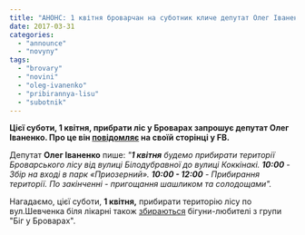 ```yaml
---
title: "АНОНС: 1 квітня броварчан на суботник кличе депутат Олег Іваненко"
date: 2017-03-31
categories: 
  - "announce"
  - "novyny"
tags: 
  - "brovary"
  - "novini"
  - "oleg-ivanenko"
  - "pribirannya-lisu"
  - "subotnik"
---
```


**Цієї суботи, 1 квітня, прибрати ліс у Броварах запрошує депутат Олег Іваненко. Про це він [повідомляє](https://www.facebook.com/photo.php?fbid=1710104779288036&set=a.1378184019146782.1073741828.100008655908088&type=3&theater) на своїй сторінці у FB.**

Депутат **Олег Іваненко** пише: _"**1 квітня** будемо прибирати території Броварського лісу від вулиці Білодубравної до вулиці Коккінакі. **10:00** - Збір на вході в парк «Приозерний». **10:00 - 12:00** - Прибирання території. По закінченні - пригощання шашликом та солодощами"._

Нагадаємо, цієї суботи, **1 квітня,** прибирати територію лісу по вул.Шевченка біля лікарні також [збираються](https://mpz.brovary.org/anons-1-kvitnya-brovarskyj-bigovyj-klub-organizovuye-gromadske-prybyrannya-u-lisi-bilya-likarni/) бігуни-любителі з групи "Біг у Броварах".
